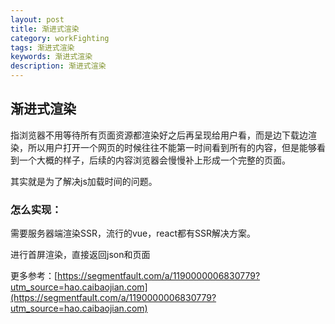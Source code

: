 ```yaml
---
layout: post
title: 渐进式渲染
category: workFighting
tags: 渐进式渲染
keywords: 渐进式渲染
description: 渐进式渲染
---
```


## 渐进式渲染

指浏览器不用等待所有页面资源都渲染好之后再呈现给用户看，而是边下载边渲染，所以用户打开一个网页的时候往往不能第一时间看到所有的内容，但是能够看到一个大概的样子，后续的内容浏览器会慢慢补上形成一个完整的页面。

其实就是为了解决js加载时间的问题。

### 怎么实现：

需要服务器端渲染SSR，流行的vue，react都有SSR解决方案。

进行首屏渲染，直接返回json和页面

更多参考：[https://segmentfault.com/a/1190000006830779?utm_source=hao.caibaojian.com](https://segmentfault.com/a/1190000006830779?utm_source=hao.caibaojian.com)
